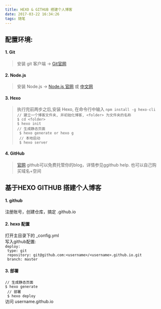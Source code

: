 ```yaml
---
title: HEXO & GITHUB 搭建个人博客
date: 2017-03-22 16:34:26
tags: 随笔
---
```

## 配置环境:
#### 1. Git
> 安装 git 客户端 -> [Git官网](https://git-scm.com/downloads)

#### 2. Node.js
> 安装 Node.js -> [Node.js 官网](https://nodejs.org/en/) 或 [中文网](http://nodejs.cn/)  

<!-- more -->
#### 3. Hexo
> 执行完前两步之后,安装 Hexo, 在命令行中输入 `npm install -g hexo-cli`
` // 建立一个博客文件夹, 并初始化博客, <folder> 为文件夹的名称 `  
`$ cd <folder> `  
` $ hexo init `  
` // 生成静态页面 `  
` $ hexo generate or hexo g`  
` // 本地启动`  
` $ hexo server`

#### 4. GitHub
> [官网](https://github.com/) github可以免费托管你的blog，详情参见ggithub help. 也可以自己购买域名+空间

## 基于HEXO GITHUB 搭建个人博客
#### 1. github
注册账号，创建仓库，搞定 <username>.github.io
#### 2. hexo 配置
打开主目录下的 \_config.yml  
写入github配置:  
`deploy: `  
`  type: git `  
`  repository: git@github.com:<username>/<username>.github.io.git `  
`  branch: master `

#### 3. 部署
` // 生成静态页面 `  
` $ hexo generate `  
`  // 部署 `  
`  $ hexo deploy `  
访问 username.github.io
